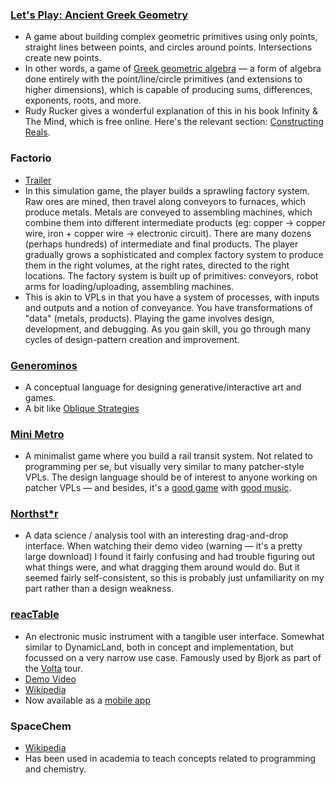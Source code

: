 ### [Let's Play: Ancient Greek Geometry](https://sciencevsmagic.net/geo/)
* A game about building complex geometric primitives using only points, straight lines between points, and circles around points. Intersections create new points.
* In other words, a game of [Greek geometric algebra](https://en.wikipedia.org/wiki/History_of_algebra#Greek_geometric_algebra) — a form of algebra done entirely with the point/line/circle primitives (and extensions to higher dimensions), which is capable of producing sums, differences, exponents, roots, and more.
* Rudy Rucker gives a wonderful explanation of this in his book Infinity & The Mind, which is free online. Here's the relevant section: [Constructing Reals](http://www.rudyrucker.com/infinityandthemind/#calibre_link-318).



### Factorio
* [Trailer](https://www.youtube.com/watch?v=DR01YdFtWFI)
* In this simulation game, the player builds a sprawling factory system. Raw ores are mined, then travel along conveyors to furnaces, which produce metals. Metals are conveyed to assembling machines, which combine them into different intermediate products (eg: copper -> copper wire, iron + copper wire -> electronic circuit). There are many dozens (perhaps hundreds) of intermediate and final products. The player gradually grows a sophisticated and complex factory system to produce them in the right volumes, at the right rates, directed to the right locations. The factory system is built up of primitives: conveyors, robot arms for loading/uploading, assembling machines.
* This is akin to VPLs in that you have a system of processes, with inputs and outputs and a notion of conveyance. You have transformations of "data" (metals, products). Playing the game involves design, development, and debugging. As you gain skill, you go through many cycles of design-pattern creation and improvement.


### [Generominos](http://www.galaxykate.com/generominos/)
* A conceptual language for designing generative/interactive art and games.
* A bit like [Oblique Strategies](https://en.wikipedia.org/wiki/Oblique_Strategies)


### [Mini Metro](http://dinopoloclub.com/minimetro/)
* A minimalist game where you build a rail transit system. Not related to programming per se, but visually very similar to many patcher-style VPLs. The design language should be of interest to anyone working on patcher VPLs — and besides, it's a [good game](http://www.metacritic.com/game/ios/mini-metro) with [good music](http://designingsound.org/2016/02/18/the-programmed-music-of-mini-metro-interview-with-rich-vreeland-disasterpeace/).


### [Northst*r](http://einblick.ai)
* A data science / analysis tool with an interesting drag-and-drop interface. When watching their demo video (warning — it's a pretty large download) I found it fairly confusing and had trouble figuring out what things were, and what dragging them around would do. But it seemed fairly self-consistent, so this is probably just unfamiliarity on my part rather than a design weakness.


### [reacTable](http://reactable.com)
* An electronic music instrument with a tangible user interface. Somewhat similar to DynamicLand, both in concept and implementation, but focussed on a very narrow use case. Famously used by Bjork as part of the [Volta](https://en.wikipedia.org/wiki/Volta_(album)) tour.
* [Demo Video](https://www.youtube.com/watch?v=0h-RhyopUmc)
* [Wikipedia](https://en.wikipedia.org/wiki/Reactable)
* Now available as a [mobile app](http://reactable.com/mobile/)


### SpaceChem
* [Wikipedia](https://en.wikipedia.org/wiki/SpaceChem)
* Has been used in academia to teach concepts related to programming and chemistry.
